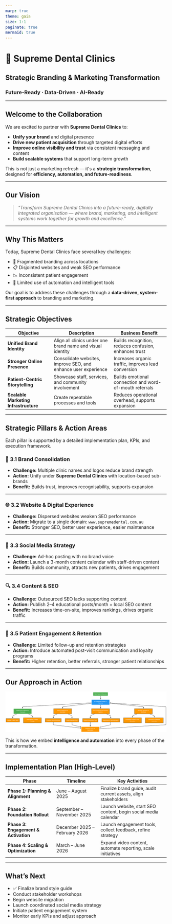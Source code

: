 ```yaml
---
marp: true
theme: gaia
size: 1:1
paginate: true
mermaid: true
---
```


# 🦷 Supreme Dental Clinics  
## Strategic Branding & Marketing Transformation  
### Future-Ready · Data-Driven · AI-Ready  

---

## Welcome to the Collaboration

We are excited to partner with **Supreme Dental Clinics** to:

- **Unify your brand** and digital presence  
- **Drive new patient acquisition** through targeted digital efforts  
- **Improve online visibility and trust** via consistent messaging and content  
- **Build scalable systems** that support long-term growth  

This is not just a marketing refresh — it's a **strategic transformation**, designed for **efficiency, automation, and future-readiness**.

---

## Our Vision

> *"Transform Supreme Dental Clinics into a future-ready, digitally integrated organisation — where brand, marketing, and intelligent systems work together for growth and excellence."*

---

## Why This Matters

Today, Supreme Dental Clinics face several key challenges:

- 🧩 Fragmented branding across locations  
- 📋 Disjointed websites and weak SEO performance  
- 📉 Inconsistent patient engagement  
- 🚧 Limited use of automation and intelligent tools  

Our goal is to address these challenges through a **data-driven, system-first approach** to branding and marketing.

---

## Strategic Objectives

| **Objective** | **Description** | **Business Benefit** |
|---------------|------------------|------------------------|
| **Unified Brand Identity** | Align all clinics under one brand name and visual identity | Builds recognition, reduces confusion, enhances trust |
| **Stronger Online Presence** | Consolidate websites, improve SEO, and enhance user experience | Increases organic traffic, improves lead conversion |
| **Patient-Centric Storytelling** | Showcase staff, services, and community involvement | Builds emotional connection and word-of-mouth referrals |
| **Scalable Marketing Infrastructure** | Create repeatable processes and tools | Reduces operational overhead, supports expansion |

---

## Strategic Pillars & Action Areas

Each pillar is supported by a detailed implementation plan, KPIs, and execution framework.

### 🎯 3.1 Brand Consolidation
- **Challenge:** Multiple clinic names and logos reduce brand strength  
- **Action:** Unify under **Supreme Dental Clinics** with location-based sub-brands  
- **Benefit:** Builds trust, improves recognisability, supports expansion  

---
### 🌐 3.2 Website & Digital Experience
- **Challenge:** Dispersed websites weaken SEO performance  
- **Action:** Migrate to a single domain: `www.supremedental.com.au`  
- **Benefit:** Stronger SEO, better user experience, easier maintenance  

---
### 📱 3.3 Social Media Strategy
- **Challenge:** Ad-hoc posting with no brand voice  
- **Action:** Launch a 3-month content calendar with staff-driven content  
- **Benefit:** Builds community, attracts new patients, drives engagement  

---
### 🔍 3.4 Content & SEO
- **Challenge:** Outsourced SEO lacks supporting content  
- **Action:** Publish 2–4 educational posts/month + local SEO content  
- **Benefit:** Increases time-on-site, improves rankings, drives organic traffic  

---
### 💌 3.5 Patient Engagement & Retention
- **Challenge:** Limited follow-up and retention strategies  
- **Action:** Introduce automated post-visit communication and loyalty programs  
- **Benefit:** Higher retention, better referrals, stronger patient relationships  

---

## Our Approach in Action


![Our Approach](images/our-approach.png)

This is how we embed **intelligence and automation** into every phase of the transformation.

---

## Implementation Plan (High-Level)

| **Phase** | **Timeline** | **Key Activities** |
|-----------|--------------|--------------------|
| **Phase 1: Planning & Alignment** | June – August 2025 | Finalize brand guide, audit current assets, align stakeholders |
| **Phase 2: Foundation Rollout** | September – November 2025 | Launch website, start SEO content, begin social media calendar |
| **Phase 3: Engagement & Activation** | December 2025 – February 2026 | Launch engagement tools, collect feedback, refine strategy |
| **Phase 4: Scaling & Optimization** | March – June 2026 | Expand video content, automate reporting, scale initiatives |

---

## What’s Next

- ✅ Finalize brand style guide  
- Conduct stakeholder workshops  
- Begin website migration  
- Launch coordinated social media strategy  
- Initiate patient engagement system  
- Monitor early KPIs and adjust approach  
